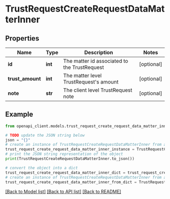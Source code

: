 # TrustRequestCreateRequestDataMatterInner


## Properties

Name | Type | Description | Notes
------------ | ------------- | ------------- | -------------
**id** | **int** | The matter id associated to the TrustRequest | [optional] 
**trust_amount** | **int** | The matter level TrustRequest&#39;s amount | [optional] 
**note** | **str** | The client level TrustRequest note | [optional] 

## Example

```python
from openapi_client.models.trust_request_create_request_data_matter_inner import TrustRequestCreateRequestDataMatterInner

# TODO update the JSON string below
json = "{}"
# create an instance of TrustRequestCreateRequestDataMatterInner from a JSON string
trust_request_create_request_data_matter_inner_instance = TrustRequestCreateRequestDataMatterInner.from_json(json)
# print the JSON string representation of the object
print(TrustRequestCreateRequestDataMatterInner.to_json())

# convert the object into a dict
trust_request_create_request_data_matter_inner_dict = trust_request_create_request_data_matter_inner_instance.to_dict()
# create an instance of TrustRequestCreateRequestDataMatterInner from a dict
trust_request_create_request_data_matter_inner_from_dict = TrustRequestCreateRequestDataMatterInner.from_dict(trust_request_create_request_data_matter_inner_dict)
```
[[Back to Model list]](../README.md#documentation-for-models) [[Back to API list]](../README.md#documentation-for-api-endpoints) [[Back to README]](../README.md)


